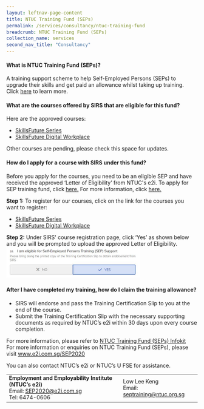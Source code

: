 ```yaml
---
layout: leftnav-page-content 
title: NTUC Training Fund (SEPs)
permalink: /services/consultancy/ntuc-training-fund
breadcrumb: NTUC Training Fund (SEPs)
collection_name: services
second_nav_title: "Consultancy"
---
```


<h4>What is NTUC Training Fund (SEPs)?</h4>
<p>A training support scheme to help Self-Employed Persons (SEPs) to upgrade their skills and get paid an allowance whilst taking up training. Click <a href="https://e2i.com.sg/individuals/employability/ntuc-training-fund-seps/">here</a> to learn more.</p>

<h4>What are the courses offered by SIRS that are eligible for this fund?</h4>
<p>Here are the approved courses:</p>
<ul>
  <li><a href="/digital-programmes/skillsfuture-series">SkillsFuture Series</a></li>
  <li><a href="/digital-programmes/skillsfuture-for-digital-workplace">SkillsFuture Digital Workplace</a></li>
  </ul>
<p>Other courses are pending, please check this space for updates.</p>

<h4>How do I apply for a course with SIRS under this fund?</h4>
<p>Before you apply for the courses, you need to be an eligible SEP and have received the approved ‘Letter of Eligibility’ from NTUC's e2i.
To apply for SEP training fund, click <a href="https://e2i.com.sg/individuals/employability/ntuc-training-fund-seps/">here.</a>
For more information, click <a href="https://e2i.com.sg/individuals/employability/ntuc-training-fund-seps/">here.</a>
  </p>

<b>Step 1:</b> To register for our courses, click on the link for the courses you want to register:
<ul>
  <li><a href="/digital-programmes/skillsfuture-series">SkillsFuture Series</a></li>
  <li><a href="/digital-programmes/skillsfuture-for-digital-workplace">SkillsFuture Digital Workplace</a></li>
  </ul>

<b>Step 2:</b> Under SIRS' course registration page, click ‘Yes’ as shown below and you will be prompted to upload the approved Letter of Eligibility.
<br>
<img src="/images-2021/Services_Consultancy_NTUCSEPs_Screenshot.jpg" style="width:70%;">

<h4>After I have completed my training, how do I claim the training allowance?</h4>
<ul>
  <li>SIRS will endorse and pass the Training Certification Slip to you at the end of the course.</li>
  <li>Submit the Training Certification Slip with the necessary supporting documents as required by NTUC’s e2i within 30 days upon every course completion.</li>
  </ul>

<p>For more information, please refer to <a href="https://e2i.com.sg/wp-content/uploads/2020/11/SEP_Infokit_v22_3-Nov.pdf">NTUC Training Fund (SEPs) Infokit</a></br>For more information or enquiries on NTUC Training Fund (SEPs), please visit <a href="www.e2i.com.sg/SEP2020">www.e2i.com.sg/SEP2020</a></p>

<p>You can also contact NTUC’s e2i or NTUC’s U FSE for assistance.</p>

<table>
  <tr>
    <td><b>Employment and Employability Institute (NTUC’s e2i)</b><br>Email: <a href="SEP2020@e2i.com.sg">SEP2020@e2i.com.sg</a><br>Tel: 6474-0606</td>
    <td>Low Lee Keng<br>Email: <a href="septraining@ntuc.org.sg">septraining@ntuc.org.sg</a></td>
  </tr>
  </table>
